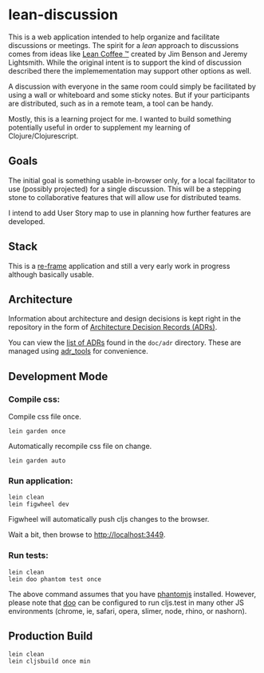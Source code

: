 # lean-discussion

This is a web application intended to help organize and facilitate 
discussions or meetings. The spirit for a *lean* approach to discussions
comes from ideas like [Lean Coffee &trade;](http://leancoffee.org) created by 
Jim Benson and Jeremy Lightsmith. While the original intent is to support
the kind of discussion described there the implemementation may support
 other options as well.

A discussion with everyone in the same room could simply be facilitated
by using a wall or whiteboard and some sticky notes. But if your participants
are distributed, such as in a remote team, a tool can be handy.

Mostly, this is a learning project for me. I wanted to build something
potentially useful in order to supplement my learning of Clojure/Clojurescript.

## Goals

The initial goal is something usable in-browser only, for a local facilitator
to use (possibly projected) for a single discussion. This will be a 
stepping stone to collaborative features that will allow use for distributed teams.

I intend to add User Story map to use in planning how further features 
are developed.


## Stack 

This is a [re-frame](https://github.com/Day8/re-frame) application 
and still a very early work in progress although basically usable.

## Architecture

Information about architecture and design decisions is kept right in
the repository in the form of [Architecture Decision Records (ADRs)](http://thinkrelevance.com/blog/2011/11/15/documenting-architecture-decisions). 

You can view the [list of ADRs](doc/adr/toc.md) found in the `doc/adr` directory. These are managed using [adr_tools](https://github.com/npryce/adr-tools) for convenience.






## Development Mode

### Compile css:

Compile css file once.

```
lein garden once
```

Automatically recompile css file on change.

```
lein garden auto
```

### Run application:

```
lein clean
lein figwheel dev
```

Figwheel will automatically push cljs changes to the browser.

Wait a bit, then browse to [http://localhost:3449](http://localhost:3449).

### Run tests:

```
lein clean
lein doo phantom test once
```

The above command assumes that you have [phantomjs](https://www.npmjs.com/package/phantomjs) installed. However, please note that [doo](https://github.com/bensu/doo) can be configured to run cljs.test in many other JS environments (chrome, ie, safari, opera, slimer, node, rhino, or nashorn). 

## Production Build

```
lein clean
lein cljsbuild once min
```
